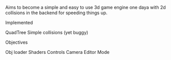 Aims to become a simple and easy to use 3d game engine one daya with 2d collisions in the backend for speeding things up.

Implemented

QuadTree
Simple collisions (yet buggy)


Objectives

Obj loader
Shaders
Controls
Camera
Editor Mode
